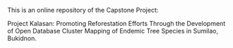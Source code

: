 This is an online repository of the Capstone Project:

Project Kalasan: Promoting Reforestation Efforts Through the Development of Open Database Cluster Mapping of Endemic Tree Species in Sumilao, Bukidnon.
